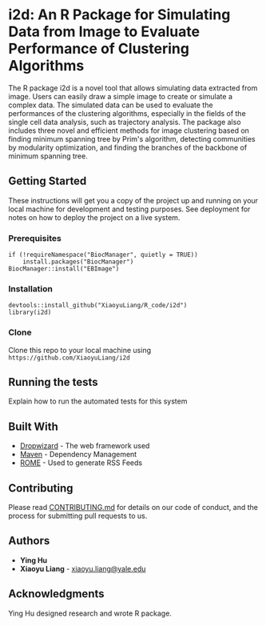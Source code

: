 # i2d: An R Package for Simulating Data from Image to Evaluate Performance of Clustering Algorithms
The R package i2d is a novel tool that allows simulating data extracted from image. Users can easily draw a simple image to create or simulate a complex data. The simulated data can be used to evaluate the performances of the clustering algorithms, especially in the fields of the single cell data analysis, such as trajectory analysis. The package also includes three novel and efficient methods for image clustering based on finding minimum spanning tree by Prim's algorithm, detecting communities by modularity optimization, and finding the branches of the backbone of minimum spanning tree.

## Getting Started

These instructions will get you a copy of the project up and running on your local machine for development and testing purposes. See deployment for notes on how to deploy the project on a live system.

### Prerequisites
```
if (!requireNamespace("BiocManager", quietly = TRUE))
    install.packages("BiocManager")
BiocManager::install("EBImage")
```

### Installation
```
devtools::install_github("XiaoyuLiang/R_code/i2d")
library(i2d)
```

### Clone
Clone this repo to your local machine using `https://github.com/XiaoyuLiang/i2d`

## Running the tests

Explain how to run the automated tests for this system

## Built With

* [Dropwizard](http://www.dropwizard.io/1.0.2/docs/) - The web framework used
* [Maven](https://maven.apache.org/) - Dependency Management
* [ROME](https://rometools.github.io/rome/) - Used to generate RSS Feeds

## Contributing

Please read [CONTRIBUTING.md](https://gist.github.com/PurpleBooth/b24679402957c63ec426) for details on our code of conduct, and the process for submitting pull requests to us.

## Authors

* **Ying Hu** 
* **Xiaoyu Liang** - xiaoyu.liang@yale.edu

## Acknowledgments

Ying Hu designed research and wrote R package.
